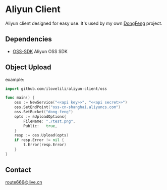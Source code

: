 # Aliyun Client

Aliyun client designed for easy use. It's used by my own [DongFeng](https://github.com/ilovelili/dongfeng-core) project.

## Dependencies

- [OSS-SDK](https://github.com/aliyun/aliyun-oss-go-sdk) Aliyun OSS SDK

## Object Upload

example:

```Go
import github.com/ilovelili/aliyun-client/oss

func main() {
    oss := NewService("<<api key>>", "<<api secret>>")
    oss.SetEndPoint("oss-cn-shanghai.aliyuncs.com")
    oss.SetBucket("dong-feng")
    opts := &UploadOptions{
        FileName: "./test.png",
        Public:   true,
    }
    resp := oss.Upload(opts)
    if resp.Error != nil {
        t.Error(resp.Error)
    }
}
```

## Contact

<route666@live.cn>